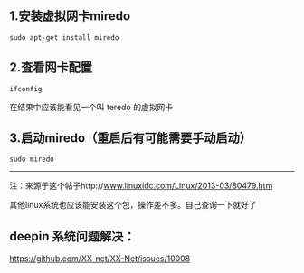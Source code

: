 ## 1.安装虚拟网卡miredo
`sudo apt-get install miredo`

## 2.查看网卡配置
`ifconfig` 

在结果中应该能看见一个叫 teredo 的虚拟网卡

## 3.启动miredo（重启后有可能需要手动启动）
`sudo miredo`

***
注：来源于这个帖子http://www.linuxidc.com/Linux/2013-03/80479.htm

其他linux系统也应该能安装这个包，操作差不多。自己查询一下就好了

## deepin 系统问题解决：  
 https://github.com/XX-net/XX-Net/issues/10008
